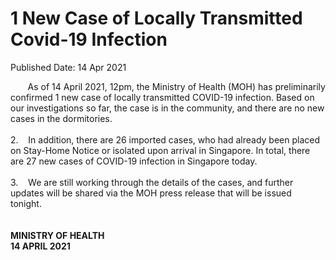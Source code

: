 <html>
    <meta http-equiv="Content-Type" content="text/html; charset=utf-8"/>
    <meta charset="utf-8"/>
    <title>1 New Case of Locally Transmitted  Covid-19 Infection</title>
    <body><h1>1 New Case of Locally Transmitted  Covid-19 Infection</h1>
    <p>Published Date: 14 Apr 2021</p> &nbsp; &nbsp; &nbsp; &nbsp;As of 14 April 2021, 12pm, the Ministry of Health (MOH) has preliminarily confirmed 1 new case of locally transmitted COVID-19 infection. Based on our investigations so far, the case is in the community, and there are no new cases in the dormitories.&nbsp;<br><br>2.&nbsp; &nbsp; In addition, there are 26 imported cases, who had already been placed on Stay-Home Notice or isolated upon arrival in Singapore. In total, there are 27 new cases of COVID-19 infection in Singapore today.&nbsp;<br><br>3.&nbsp; &nbsp; We are still working through the details of the cases, and further updates will be shared via the MOH press release that will be issued tonight.&nbsp;<br><br><br><strong>MINISTRY OF HEALTH<br>14 APRIL 2021</strong><br><div><br></div></body>
</html>